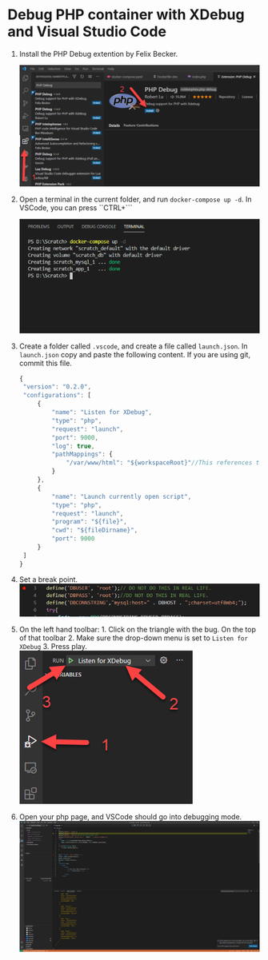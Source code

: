 # Debug PHP container with XDebug and Visual Studio Code

1. Install the PHP Debug extention by Felix Becker.  


   ![Install Extension](.gitbook/assets/VSCodeInstallXDebug.png)

2. Open a terminal in the current folder, and run `docker-compose up -d`. In VSCode, you can press ``CTRL+```    


   ![Terminal](.gitbook/assets/VSCodeTerminal.png)

3. Create a folder called `.vscode`, and create a file called `launch.json`. In `launch.json` copy and paste the following content. If you are using git, commit this file.

   ```javascript
   {
    "version": "0.2.0",
    "configurations": [
        {
            "name": "Listen for XDebug",
            "type": "php",
            "request": "launch",
            "port": 9000,
            "log": true,
            "pathMappings": {
                "/var/www/html": "${workspaceRoot}"//This references the current directory. If you are using a src folder AND you mounted that folder in docker, add /src to the end of this line.
            }
        },
        {
            "name": "Launch currently open script",
            "type": "php",
            "request": "launch",
            "program": "${file}",
            "cwd": "${fileDirname}",
            "port": 9000
        }
    ]
   }
   ```

4. Set a break point.   ![Breakpoint](.gitbook/assets/VSCodeBreakpoint.png)
5. On the left hand toolbar: 1. Click on the triangle with the bug. On the top of that toolbar 2. Make sure the drop-down menu is set to `Listen for XDebug` 3. Press play.  ![Start Debug](.gitbook/assets/VSCodeStartDebug.png)
6. Open your php page, and VSCode should go into debugging mode. ![Debug Window](.gitbook/assets/VSCodeDebugWindow.png)

